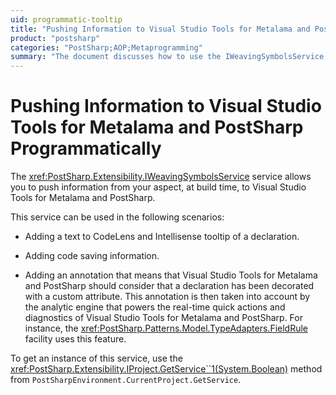 ```yaml
---
uid: programmatic-tooltip
title: "Pushing Information to Visual Studio Tools for Metalama and PostSharp Programmatically"
product: "postsharp"
categories: "PostSharp;AOP;Metaprogramming"
summary: "The document discusses how to use the IWeavingSymbolsService in Visual Studio Tools for Metalama and PostSharp to push information from your aspect at build time."
---
```

# Pushing Information to Visual Studio Tools for Metalama and PostSharp Programmatically

The <xref:PostSharp.Extensibility.IWeavingSymbolsService> service allows you to push information from your aspect, at build time, to Visual Studio Tools for Metalama and PostSharp. 

This service can be used in the following scenarios:

* Adding a text to CodeLens and Intellisense tooltip of a declaration.

* Adding code saving information.

* Adding an annotation that means that Visual Studio Tools for Metalama and PostSharp should consider that a declaration has been decorated with a custom attribute. This annotation is then taken into account by the analytic engine that powers the real-time quick actions and diagnostics of Visual Studio Tools for Metalama and PostSharp. For instance, the <xref:PostSharp.Patterns.Model.TypeAdapters.FieldRule> facility uses this feature. 

To get an instance of this service, use the <xref:PostSharp.Extensibility.IProject.GetService``1(System.Boolean)> method from `PostSharpEnvironment.CurrentProject.GetService`. 


